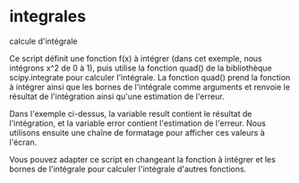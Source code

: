 # integrales
calcule d'intégrale

Ce script définit une fonction f(x) à intégrer (dans cet exemple, nous intégrons x^2 de 0 à 1), puis utilise la fonction quad() de la bibliothèque scipy.integrate pour calculer l'intégrale. La fonction quad() prend la fonction à intégrer ainsi que les bornes de l'intégrale comme arguments et renvoie le résultat de l'intégration ainsi qu'une estimation de l'erreur.

Dans l'exemple ci-dessus, la variable result contient le résultat de l'intégration, et la variable error contient l'estimation de l'erreur. Nous utilisons ensuite une chaîne de formatage pour afficher ces valeurs à l'écran.

Vous pouvez adapter ce script en changeant la fonction à intégrer et les bornes de l'intégrale pour calculer l'intégrale d'autres fonctions.
